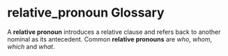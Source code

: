 # relative_pronoun Glossary
A **relative pronoun** introduces a relative clause and refers back to another nominal as its antecedent. Common **relative pronouns** are *who*, *whom*, *which* and *what*.


